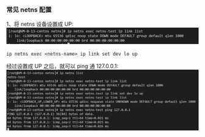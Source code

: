 ### 常见 netns 配置

1、将 netns 设备设置成 UP:
![img.png](img.png)

```shell
ip netns exec <netns-name> ip link set dev lo up
```
经过设置成 UP 之后，就可以 ping 通 127.0.0.1:
![img_2.png](img_2.png)


